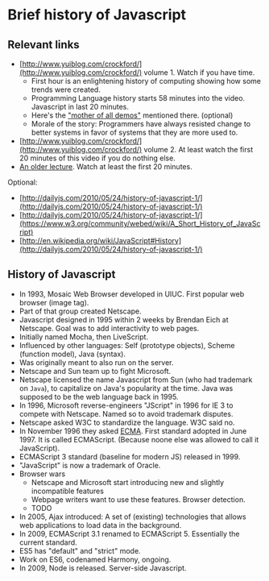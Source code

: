 # Brief history of Javascript

## Relevant links

- [http://www.yuiblog.com/crockford/](http://www.yuiblog.com/crockford/) volume 1. Watch if you have time.
    - First hour is an enlightening history of computing showing how some trends were created.
    - Programming Language history starts 58 minutes into the video. Javascript in last 20 minutes.
    - Here's the ["mother of all demos"](https://www.youtube.com/watch?v=yJDv-zdhzMY) mentioned there. (optional)
    - Morale of the story: Programmers have always resisted change to better systems in favor of systems that they are more used to.
- [http://www.yuiblog.com/crockford/](http://www.yuiblog.com/crockford/) volume 2. At least watch the first 20 minutes of this video if you do nothing else.
- [An older lecture](https://www.youtube.com/watch?v=v2ifWcnQs6M). Watch at least the first 20 minutes.

Optional:

- [http://dailyjs.com/2010/05/24/history-of-javascript-1/](http://dailyjs.com/2010/05/24/history-of-javascript-1/)
- [http://dailyjs.com/2010/05/24/history-of-javascript-1/](https://www.w3.org/community/webed/wiki/A_Short_History_of_JavaScript)
- [http://en.wikipedia.org/wiki/JavaScript#History](http://dailyjs.com/2010/05/24/history-of-javascript-1/)

## History of Javascript

- In 1993, Mosaic Web Browser developed in UIUC. First popular web browser (image tag).
- Part of that group created Netscape.
- Javascript designed in 1995 within 2 weeks by Brendan Eich at Netscape. Goal was to add interactivity to web pages.
- Initially named Mocha, then LiveScript.
- Influenced by other languages: Self (prototype objects), Scheme (function model), Java (syntax).
- Was originally meant to also run on the server.
- Netscape and Sun team up to fight Microsoft.
- Netscape licensed the name Javascript from Sun (who had trademark on `Java`), to capitalize on Java's popularity at the time. Java was supposed to be the web language back in 1995.
- In 1996, Microsoft reverse-engineers "JScript" in 1996 for IE 3 to compete with Netscape. Named so to avoid trademark disputes.
- Netscape asked W3C to standardize the language. W3C said no.
- In November 1996 they asked [ECMA](http://www.ecma-international.org/). First standard adopted in June 1997. It is called ECMAScript. (Because noone else was allowed to call it JavaScript).
- ECMAScript 3 standard (baseline for modern JS) released in 1999.
- "JavaScript" is now a trademark of Oracle.
- Browser wars
    - Netscape and Microsoft start introducing new and slightly incompatible features
    - Webpage writers want to use these features. Browser detection.
    - TODO
- In 2005, Ajax introduced: A set of (existing) technologies that allows web applications to load data in the background.
- In 2009, ECMAScript 3.1 renamed to ECMAScript 5. Essentially the current standard.
- ES5 has "default" and "strict" mode.
- Work on ES6, codenamed Harmony, ongoing.
- In 2009, Node is released. Server-side Javascript.
